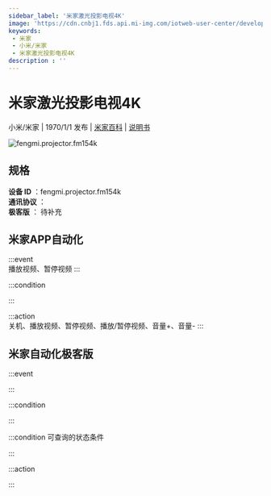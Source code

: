 ```yaml
---
sidebar_label: '米家激光投影电视4K'
image: 'https://cdn.cnbj1.fds.api.mi-img.com/iotweb-user-center/developer_1678870955136XOnEFj2k.png?GalaxyAccessKeyId=AKVGLQWBOVIRQ3XLEW&Expires=9223372036854775807&Signature=uK5d5bdCKJ2UYD6GLz9HzcAzSnw='
keywords: 
 - 米家
 - 小米/米家
 - 米家激光投影电视4K
description : ''
---
```

# 米家激光投影电视4K

小米/米家 | 1970/1/1 发布 | [米家百科](https://home.mi.com/webapp/content/baike/product/index.html?model=fengmi.projector.fm154k) | [说明书](https://home.mi.com/views/introduction.html?model=fengmi.projector.fm154k&region=cn)

![fengmi.projector.fm154k](https://cdn.cnbj1.fds.api.mi-img.com/iotweb-user-center/developer_1678870955136XOnEFj2k.png?GalaxyAccessKeyId=AKVGLQWBOVIRQ3XLEW&Expires=9223372036854775807&Signature=uK5d5bdCKJ2UYD6GLz9HzcAzSnw=)

## 规格  
> 
**设备 ID** ：fengmi.projector.fm154k  
**通讯协议** ：  
**极客版**  ： 待补充 


## 米家APP自动化  

:::event  
播放视频、暂停视频
:::

:::condition  

:::

:::action   
关机、播放视频、暂停视频、播放/暂停视频、音量+、音量-
:::

## 米家自动化极客版  

:::event  

:::

:::condition  

:::

:::condition 可查询的状态条件  

:::

:::action  

:::

        
